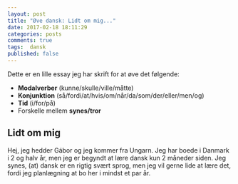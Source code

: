 ```yaml
---
layout: post
title: "Øve dansk: Lidt om mig..."
date: 2017-02-18 18:11:29
categories: posts
comments: true
tags:  dansk
published: false
---
```


Dette er en lille essay jeg har skrift for at øve det følgende:

- **Modalverber** (kunne/skulle/ville/måtte)
- **Konjunktion** (så/fordi/at/hvis/om/når/da/som/der/eller/men/og)
- **Tid** (i/for/på)
- Forskelle mellem **synes/tror**

## Lidt om mig

Hej, jeg hedder Gábor og jeg kommer fra Ungarn. Jeg har boede i Danmark i 2 og halv år, men jeg er begyndt at lære dansk kun 2 måneder siden. Jeg synes, (at) dansk er en rigtig svært sprog, men jeg vil gerne lide at lære det, fordi jeg planlægning at bo her i mindst et par år.



